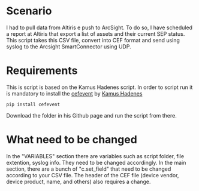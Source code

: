 # Scenario
I had to pull data from Altiris e push to ArcSight. To do so, I have scheduled a report at Altiris that export a list of assets and their current SEP status. This script takes this CSV file, convert into CEF format and send using syslog to the Arcsight SmartConnector using UDP. 

# Requirements
This is script is based on the Kamus Hadenes script. In order to script run it is mandatory to install the 
[cefevent](https://github.com/kamushadenes/cefevent/tree/master/cefevent) by [Kamus Hadenes](https://github.com/kamushadenes)

`pip install cefevent`

Download the folder in his Github page and run the script from there.

# What need to be changed
In the "VARIABLES" section there are variables such as script folder, file extention, syslog info. They need to be changed accordingly. In the main section, there are a bunch of "c.set_field" that need to be changed according to your CSV file. The header of the CEF file (device vendor, device product, name, and others) also requires a change.
